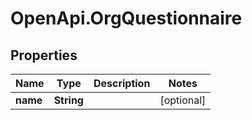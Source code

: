 # OpenApi.OrgQuestionnaire

## Properties
Name | Type | Description | Notes
------------ | ------------- | ------------- | -------------
**name** | **String** |  | [optional] 
